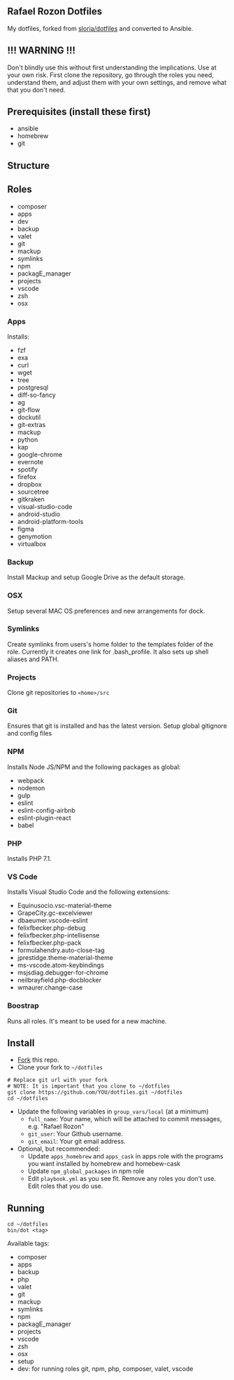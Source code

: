Rafael Rozon Dotfiles
---------------------

My dotfiles, forked from [sloria/dotfiles](https://github.com/sloria/dotfiles) and converted to Ansible.

## !!! WARNING !!!
Don't blindly use this without first understanding the implications. Use at your own risk.
First clone the repository, go through the roles you need, understand them, and adjust them with your own settings, and remove what that you don't need.

## Prerequisites (install these first)
- ansible
- homebrew
- git

## Structure

## Roles
- composer
- apps
- dev
- backup
- valet
- git
- mackup
- symlinks
- npm
- packagE_manager
- projects
- vscode
- zsh
- osx

### Apps

Installs:
- fzf
- exa
- curl
- wget
- tree
- postgresql
- diff-so-fancy
- ag
- git-flow
- dockutil
- git-extras
- mackup
- python
- kap
- google-chrome
- evernote
- spotify
- firefox
- dropbox
- sourcetree
- gitkraken
- visual-studio-code
- android-studio
- android-platform-tools
- figma
- genymotion
- virtualbox

### Backup

Install Mackup and setup Google Drive as the default storage.

### OSX

Setup several MAC OS preferences and new arrangements for dock.

### Symlinks

Create symlinks from users's home folder to the templates folder of the role. Currently it creates one link for .bash_profile. It also sets up shell aliases and PATH.

### Projects

Clone git repositories to `<home>/src`

### Git

Ensures that git is installed and has the latest version. Setup global gitignore and config files

### NPM
Installs Node JS/NPM and the following packages as global:

- webpack
- nodemon
- gulp
- eslint
- eslint-config-airbnb
- eslint-plugin-react
- babel

### PHP
Installs PHP 7.1.

### VS Code
Installs Visual Studio Code and the following extensions:

- Equinusocio.vsc-material-theme
- GrapeCity.gc-excelviewer
- dbaeumer.vscode-eslint
- felixfbecker.php-debug
- felixfbecker.php-intellisense
- felixfbecker.php-pack
- formulahendry.auto-close-tag
- jprestidge.theme-material-theme
- ms-vscode.atom-keybindings
- msjsdiag.debugger-for-chrome
- neilbrayfield.php-docblocker
- wmaurer.change-case


### Boostrap

Runs all roles. It's meant to be used for a new machine.

## Install

- [Fork](git@github.com:rafaelrozon/dotfiles.git) this repo.
- Clone your fork to `~/dotfiles`

```
# Replace git url with your fork
# NOTE: It is important that you clone to ~/dotfiles
git clone https://github.com/YOU/dotfiles.git ~/dotfiles
cd ~/dotfiles
```

- Update the following variables in `group_vars/local` (at a minimum)
    - `full_name`: Your name, which will be attached to commit messages, e.g. "Rafael Rozon"
    - `git_user`: Your Github username.
    - `git_email`: Your git email address.
- Optional, but recommended:
    - Update `apps_homebrew` and `apps_cask` in apps role with the programs you want installed by homebrew and homebew-cask
    - Update `npm_global_packages` in npm role
    - Edit `playbook.yml` as you see fit. Remove any roles you don't use. Edit roles that you do use.


## Running
```
cd ~/dotfiles
bin/dot <tag>
```

Available tags:

- composer
- apps
- backup
- php
- valet
- git
- mackup
- symlinks
- npm
- packagE_manager
- projects
- vscode
- zsh
- osx
- setup
- dev: for running roles git, npm, php, composer, valet, vscode
